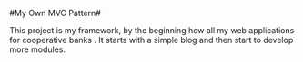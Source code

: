 #My Own MVC Pattern#

This project is my framework, by the beginning how all my web applications for cooperative banks . It starts with a simple blog and then start to develop more modules.
